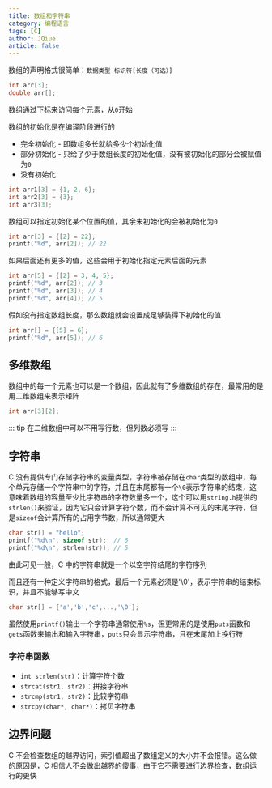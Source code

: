 ```yaml
---
title: 数组和字符串
category: 编程语言
tags: [C]
author: JQiue
article: false
---
```


数组的声明格式很简单：`数据类型 标识符[长度（可选）]`

```c
int arr[3];
double arr[];
```

数组通过下标来访问每个元素，从`0`开始

数组的初始化是在编译阶段进行的

+ 完全初始化 - 即数组多长就给多少个初始化值
+ 部分初始化 - 只给了少于数组长度的初始化值，没有被初始化的部分会被赋值为`0`
+ 没有初始化

```c
int arr1[3] = {1, 2, 6};
int arr2[3] = {3};
int arr3[3];
```

数组可以指定初始化某个位置的值，其余未初始化的会被初始化为`0`

```c
int arr[3] = {[2] = 22};
printf("%d", arr[2]); // 22
```

如果后面还有更多的值，这些会用于初始化指定元素后面的元素

```c
int arr[5] = {[2] = 3, 4, 5};
printf("%d", arr[2]); // 3
printf("%d", arr[3]); // 4
printf("%d", arr[4]); // 5
```

假如没有指定数组长度，那么数组就会设置成足够装得下初始化的值

```c
int arr[] = {[5] = 6};
printf("%d", arr[5]); // 6
```

## 多维数组

数组中的每一个元素也可以是一个数组，因此就有了多维数组的存在，最常用的是用二维数组来表示矩阵

```c
int arr[3][2];
```

::: tip
在二维数组中可以不用写行数，但列数必须写
:::

## 字符串

C 没有提供专门存储字符串的变量类型，字符串被存储在`char`类型的数组中，每个单元存储一个字符串中的字符，并且在末尾都有一个`\0`表示字符串的结束，这意味着数组的容量至少比字符串的字符数量多一个，这个可以用`string.h`提供的`strlen()`来验证，因为它只会计算字符个数，而不会计算不可见的末尾字符，但是`sizeof`会计算所有的占用字节数，所以通常更大

```c
char str[] = "hello"; 
printf("%d\n", sizeof str);  // 6
printf("%d\n", strlen(str)); // 5
```

由此可见一般，C 中的字符串就是一个以空字符结尾的字符序列

而且还有一种定义字符串的格式，最后一个元素必须是'\0'，表示字符串的结束标识，并且不能够写中文

```c
char str[] = {'a','b','c',...,'\0'};
```

虽然使用`printf()`输出一个字符串通常使用`%s`，但更常用的是使用`puts`函数和`gets`函数来输出和输入字符串，`puts`只会显示字符串，且在末尾加上换行符

### 字符串函数

+ `int strlen(str)`：计算字符个数
+ `strcat(str1, str2)`：拼接字符串
+ `strcmp(str1, str2)`：比较字符串
+ `strcpy(char*, char*)`：拷贝字符串

## 边界问题

C 不会检查数组的越界访问，索引值超出了数组定义的大小并不会报错。这么做的原因是，C 相信人不会做出越界的傻事，由于它不需要进行边界检查，数组运行的更快

